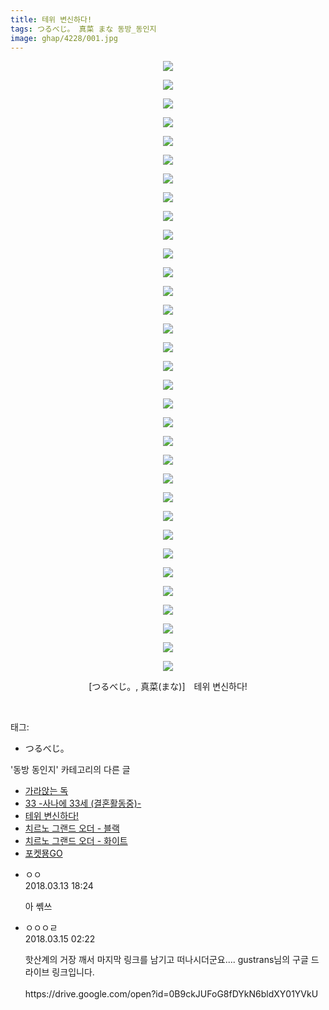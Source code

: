 ```yaml
---
title: 테위 변신하다!
tags: つるべじ。 真菜 まな 동방_동인지
image: ghap/4228/001.jpg
---
```

<div class="article">
<p style="text-align: center; clear: none; float: none;"><img src="{{ site.nasurl }}/ghap/4228/001.jpg"/></p>
<p style="text-align: center; clear: none; float: none;"><img src="{{ site.nasurl }}/ghap/4228/002.jpg"/></p>
<p style="text-align: center; clear: none; float: none;"><img src="{{ site.nasurl }}/ghap/4228/003.jpg"/></p>
<p style="text-align: center; clear: none; float: none;"><img src="{{ site.nasurl }}/ghap/4228/004.jpg"/></p>
<p style="text-align: center; clear: none; float: none;"><img src="{{ site.nasurl }}/ghap/4228/005.jpg"/></p>
<p style="text-align: center; clear: none; float: none;"><img src="{{ site.nasurl }}/ghap/4228/006.jpg"/></p>
<p style="text-align: center; clear: none; float: none;"><img src="{{ site.nasurl }}/ghap/4228/007.jpg"/></p>
<p style="text-align: center; clear: none; float: none;"><img src="{{ site.nasurl }}/ghap/4228/008.jpg"/></p>
<p style="text-align: center; clear: none; float: none;"><img src="{{ site.nasurl }}/ghap/4228/009.jpg"/></p>
<p style="text-align: center; clear: none; float: none;"><img src="{{ site.nasurl }}/ghap/4228/010.jpg"/></p>
<p style="text-align: center; clear: none; float: none;"><img src="{{ site.nasurl }}/ghap/4228/011.jpg"/></p>
<p style="text-align: center; clear: none; float: none;"><img src="{{ site.nasurl }}/ghap/4228/012.jpg"/></p>
<p style="text-align: center; clear: none; float: none;"><img src="{{ site.nasurl }}/ghap/4228/013.jpg"/></p>
<p style="text-align: center; clear: none; float: none;"><img src="{{ site.nasurl }}/ghap/4228/014.jpg"/></p>
<p style="text-align: center; clear: none; float: none;"><img src="{{ site.nasurl }}/ghap/4228/015.jpg"/></p>
<p style="text-align: center; clear: none; float: none;"><img src="{{ site.nasurl }}/ghap/4228/016.jpg"/></p>
<p style="text-align: center; clear: none; float: none;"><img src="{{ site.nasurl }}/ghap/4228/017.jpg"/></p>
<p style="text-align: center; clear: none; float: none;"><img src="{{ site.nasurl }}/ghap/4228/018.jpg"/></p>
<p style="text-align: center; clear: none; float: none;"><img src="{{ site.nasurl }}/ghap/4228/019.jpg"/></p>
<p style="text-align: center; clear: none; float: none;"><img src="{{ site.nasurl }}/ghap/4228/020.jpg"/></p>
<p style="text-align: center; clear: none; float: none;"><img src="{{ site.nasurl }}/ghap/4228/021.jpg"/></p>
<p style="text-align: center; clear: none; float: none;"><img src="{{ site.nasurl }}/ghap/4228/022.jpg"/></p>
<p style="text-align: center; clear: none; float: none;"><img src="{{ site.nasurl }}/ghap/4228/023.jpg"/></p>
<p style="text-align: center; clear: none; float: none;"><img src="{{ site.nasurl }}/ghap/4228/024.jpg"/></p>
<p style="text-align: center; clear: none; float: none;"><img src="{{ site.nasurl }}/ghap/4228/025.jpg"/></p>
<p style="text-align: center; clear: none; float: none;"><img src="{{ site.nasurl }}/ghap/4228/026.jpg"/></p>
<p style="text-align: center; clear: none; float: none;"><img src="{{ site.nasurl }}/ghap/4228/027.jpg"/></p>
<p style="text-align: center; clear: none; float: none;"><img src="{{ site.nasurl }}/ghap/4228/028.jpg"/></p>
<p style="text-align: center; clear: none; float: none;"><img src="{{ site.nasurl }}/ghap/4228/029.jpg"/></p>
<p style="text-align: center; clear: none; float: none;"><img src="{{ site.nasurl }}/ghap/4228/030.jpg"/></p>
<p style="text-align: center; clear: none; float: none;"><img src="{{ site.nasurl }}/ghap/4228/031.jpg"/></p>
<p style="text-align: center; clear: none; float: none;"><img src="{{ site.nasurl }}/ghap/4228/032.jpg"/></p>
<p style="text-align: center; clear: none; float: none;"><img src="{{ site.nasurl }}/ghap/4228/033.jpg"/></p>
<p style="text-align: center; clear: none; float: none;">[つるべじ。, 真菜(まな)]　테위 변신하다!</p>
<p><br/></p>
</div><div class="tagTrail">
<p>태그: </p>
<ul>
<li>つるべじ。</li>
</ul>
</div><div class="another">
<p>'동방 동인지' 카테고리의 다른 글</p>
<ul>
<li><a href="/2018-03-17-ghap_4231">가라앉는 독</a></li>
<li><a href="/2018-03-17-ghap_4230">33 -사나에 33세 (결혼활동중)-</a></li>
<li><a href="/2018-03-13-ghap_4228">테위 변신하다!</a></li>
<li><a href="/2018-03-13-ghap_4227">치르노 그랜드 오더 - 블랙</a></li>
<li><a href="/2018-03-13-ghap_4226">치르노 그랜드 오더 - 화이트</a></li>
<li><a href="/2018-03-10-ghap_4221">포켓묭GO</a></li>
</ul>
</div><div class="cb_module cb_fluid">
<div class="cb_wrt cb_profile">
<div class="comment">
<ul>
<li class="cb_thumb_off" id="comment15218939">
<div class="cb_comment_area">
<div class="cb_info_area">
<div class="cb_section">
<span class="cb_nick_name">ㅇㅇ</span>
</div>
<div class="cb_section">
<span class="cb_date">2018.03.13 18:24 </span>
</div>
</div>
<div class="cb_dsc_comment">
<p class="cb_dsc">
											아 쎾쓰
										</p>
</div>
</div></li>
<li class="cb_thumb_off" id="comment15219562">
<div class="cb_comment_area">
<div class="cb_info_area">
<div class="cb_section">
<span class="cb_nick_name">ㅇㅇㅇㄹ</span>
</div>
<div class="cb_section">
<span class="cb_date">2018.03.15 02:22 </span>
</div>
</div>
<div class="cb_dsc_comment">
<p class="cb_dsc">
											핫산계의 거장 깨서 마지막 링크를 남기고 떠나시더군요.... gustrans님의 구글 드라이브 링크입니다.<br/>
<br/>
https://drive.google.com/open?id=0B9ckJUFoG8fDYkN6bldXY01YVkU<br/>
<br/>
</p>
</div>
</div></li>
</ul>
</div>
</div><!-- commentList close -->
</div>